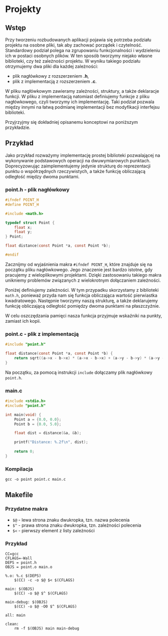# Projekty

## Wstęp

Przy tworzeniu rozbudowanych aplikacji pojawia się potrzeba podziału projektu na osobne pliki, tak aby zachować porządek i czytelność.
Standardowy podział polega na zgrupowaniu funkcjonalności i wydzieleniu ich w postaci osobnych plików.
W ten sposób tworzymy niejako własne biblioteki, czy też zależności projektu.
W wyniku takiego podziału otrzymujemy dwa pliki dla każdej zależności:
- plik nagłówkowy z rozszerzeniem **.h**,
- plik z implementacją z rozszerzeniem **.c**.

W pliku nagłówkowym zawieramy zależności, struktury, a także deklaracje funkcji.
W pliku z implementacją natomiast definiujemy funkcje z pliku nagłówkowego, czyli tworzymy ich implementację.
Taki podział pozwala między innymi na łatwą podmianę implementacji bez modyfikacji interfejsu biblioteki. 

Przyjrzyjmy się dokładniej opisanemu konceptowi na poniższym przykładzie.

## Przykład

Jako przykład rozważymy implementację prostej biblioteki pozwalającej na wykonywanie podstawowych operacji na dwuwymiarowych punktach.
Doprecyzowując zaimplementujemy jedynie strukturę do reprezentacji punktu o współrzędnych rzeczywistych, a także funkcję obliczającą odległość między dwoma punktami.

### point.h - plik nagłówkowy

```c
#ifndef POINT_H
#define POINT_H

#include <math.h>

typedef struct Point {
    float x;
    float y;
} Point;

float distance(const Point *a, const Point *b);

#endif
```

Zacznijmy od wyjaśnienia makra `#ifndef POINT_H`, które znajduje się na początku pliku nagłówkowego.
Jego znaczenie jest bardzo istotne, gdy pracujemy z wieloplikowymi projektami.
Dzięki zastosowaniu takiego makra unikniemy problemów związanych z wielokrotnym dołączaniem zależności.

Poniżej definiujemy zależności. 
W tym przypadku skorzystamy z biblioteki `math.h`, ponieważ przyda nam się funkcja obliczająca wartość pierwiastka kwadratowego.
Następnie tworzymy naszą strukturę, a także deklarujemy funkcję obliczającą odległość pomiędzy dwoma punktami na płaszczyźnie.

W celu oszczędzania pamięci nasza funkcja przyjmuje wskaźniki na punkty, zamiast ich kopii.

### point.c - plik z implementacją

```c
#include "point.h"

float distance(const Point *a, const Point *b) {
    return sqrt((a->x - b->x) * (a->x - b->x) + (a->y - b->y) * (a->y - b->y));
}
```

Na początku, za pomocą instrukcji `include` dołączamy plik nagłówkowy `point.h`.


### main.c

```c
#include <stdio.h>
#include "point.h"

int main(void) {
    Point a = {0.0, 0.0};
    Point b = {0.0, 5.0};

    float dist = distance(&a, &b);

    printf("Distance: %.2f\n", dist);
      
    return 0;
}
```

### Kompilacja

```
gcc -o point point.c main.c
```

## Makefile

### Przydatne makra

- `$@` - lewa strona znaku dwukropka, tzn. nazwa polecenia
- `$^` - prawa strona znaku dwukropka, tzn. zależności polecenia
- `$<` - pierwszy element z listy zależności

### Przykład

```
CC=gcc
CFLAGS=-Wall
DEPS = point.h
OBJS = point.o main.o 

%.o: %.c $(DEPS)
	$(CC) -c -o $@ $< $(CFLAGS)

main: $(OBJS)
	$(CC) -o $@ $^ $(CFLAGS)

main-debug: $(OBJS)
    $(CC) -o $@ -O0 $^ $(CFLAGS)

all: main

clean:
    rm -f $(OBJS) main main-debug
```